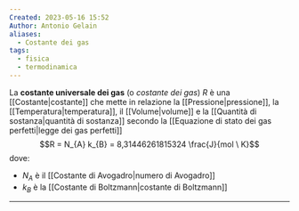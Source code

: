 ```yaml
---
Created: 2023-05-16 15:52
Author: Antonio Gelain
aliases:
  - Costante dei gas
tags:
  - fisica
  - termodinamica
---
```


La **costante universale dei gas** (o *costante dei gas*) $R$ è una [[Costante|costante]] che mette in relazione la [[Pressione|pressione]], la [[Temperatura|temperatura]], il [[Volume|volume]] e la [[Quantità di sostanza|quantità di sostanza]] secondo la [[Equazione di stato dei gas perfetti|legge dei gas perfetti]]
$$R = N_{A} k_{B} = 8,31446261815324 \frac{J}{mol \ K}$$
dove:
- $N_{A}$ è il [[Costante di Avogadro|numero di Avogadro]]
- $k_{B}$ è la [[Costante di Boltzmann|costante di Boltzmann]]

---

